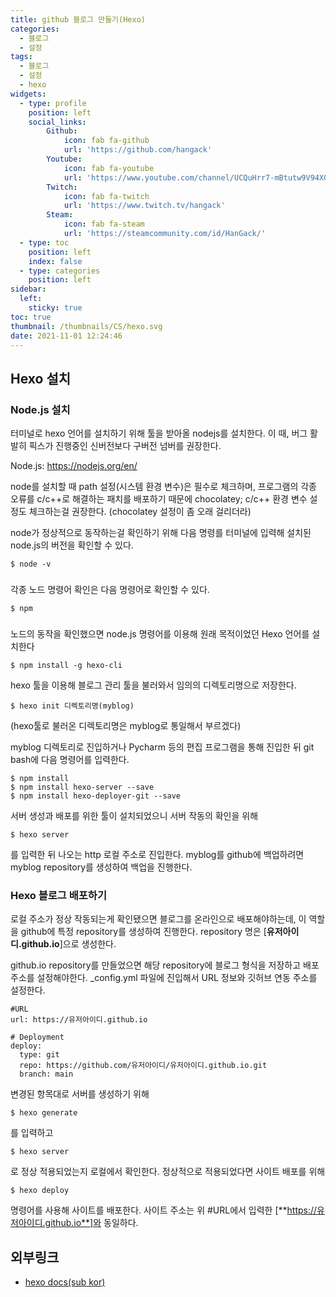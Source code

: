 ```yaml
---
title: github 블로그 만들기(Hexo)
categories: 
  - 블로그
  - 설정
tags: 
  - 블로그
  - 설정
  - hexo
widgets:
  - type: profile
    position: left
    social_links:
        Github:
            icon: fab fa-github
            url: 'https://github.com/hangack'
        Youtube:
            icon: fab fa-youtube
            url: 'https://www.youtube.com/channel/UCQuHrr7-mBtutw9V94XGH-g'
        Twitch:
            icon: fab fa-twitch
            url: 'https://www.twitch.tv/hangack'
        Steam:
            icon: fab fa-steam
            url: 'https://steamcommunity.com/id/HanGack/'
  - type: toc
    position: left
    index: false
  - type: categories
    position: left
sidebar:
  left:
    sticky: true
toc: true
thumbnail: /thumbnails/CS/hexo.svg
date: 2021-11-01 12:24:46
---
```

## Hexo 설치
### Node.js 설치
터미널로 hexo 언어를 설치하기 위해 툴을 받아올 nodejs를 설치한다.
이 때, 버그 활발히 픽스가 진행중인 신버전보다 구버전 넘버를 권장한다.

Node.js: https://nodejs.org/en/


node를 설치할 때 path 설정(시스템 환경 변수)은 필수로 체크하며, 프로그램의 각종 오류를 c/c++로 해결하는 패치를 배포하기 때문에 chocolatey; c/c++ 환경 변수 설정도 체크하는걸 권장한다.
(chocolatey 설정이 좀 오래 걸리더라)

node가 정상적으로 동작하는걸 확인하기 위해 다음 명령를 터미널에 입력해 설치된 node.js의 버전을 확인할 수 있다.
```
$ node -v
```

###
각종 노드 명령어 확인은 다음 명령어로 확인할 수 있다.
```
$ npm
```
###
노드의 동작을 확인했으면 node.js 명령어를 이용해 원래 목적이었던 Hexo 언어를 설치한다
```
$ npm install -g hexo-cli
```
hexo 툴을 이용해 블로그 관리 툴을 불러와서 임의의 디렉토리명으로 저장한다.
```
$ hexo init 디렉토리명(myblog)
```
(hexo툴로 불러온 디렉토리명은 myblog로 통일해서 부르겠다)

myblog 디렉토리로 진입하거나 Pycharm 등의 편집 프로그램을 통해 진입한 뒤 git bash에 다음 명령어를 입력한다.
```
$ npm install
$ npm install hexo-server --save
$ npm install hexo-deployer-git --save
```
서버 생성과 배포를 위한 툴이 설치되었으니 서버 작동의 확인을 위해
```
$ hexo server
```
를 입력한 뒤 나오는 http 로컬 주소로 진입한다.
myblog를 github에 백업하려면 myblog repository를 생성하여 백업을 진행한다.

### Hexo 블로그 배포하기
로컬 주소가 정상 작동되는게 확인됐으면 블로그를 온라인으로 배포해야하는데, 이 역할을 github에 특정 repository를 생성하여 진행한다.
repository 명은 [**유저아이디.github.io**]으로 생성한다.

github.io repository를 만들었으면 해당 repository에 블로그 형식을 저장하고 배포 주소를 설정해야한다.
_config.yml 파일에 진입해서 URL 정보와 깃허브 연동 주소를 설정한다.
```
#URL
url: https://유저아이디.github.io
```
```
# Deployment
deploy:
  type: git
  repo: https://github.com/유저아이디/유저아이디.github.io.git
  branch: main
```
변경된 항목대로 서버를 생성하기 위해
```
$ hexo generate
```
를 입력하고
```
$ hexo server
```
로 정상 적용되었는지 로컬에서 확인한다.
정상적으로 적용되었다면 사이트 배포를 위해
```
$ hexo deploy
```
명령어를 사용해 사이트를 배포한다.
사이트 주소는 위 #URL에서 입력한 [**https://유저아이디.github.io**]와 동일하다.


## 외부링크
 - [hexo docs(sub kor)](https://hexo.io/ko/docs/index.html)